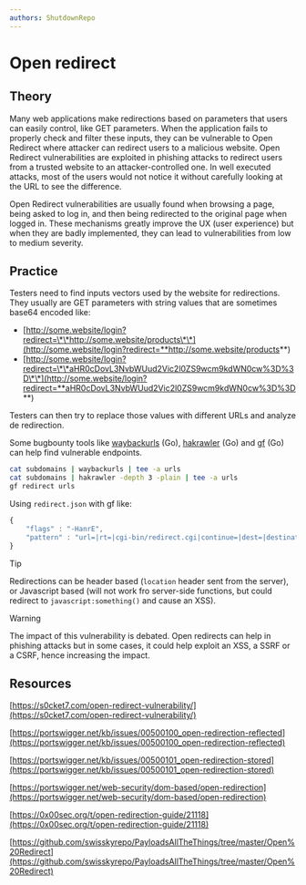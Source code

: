 ```yaml
---
authors: ShutdownRepo
---
```


# Open redirect

## Theory

Many web applications make redirections based on parameters that users can easily control, like GET parameters. When the application fails to properly check and filter these inputs, they can be vulnerable to Open Redirect where attacker can redirect users to a malicious website. Open Redirect vulnerabilities are exploited in phishing attacks to redirect users from a trusted website to an attacker-controlled one. In well executed attacks, most of the users would not notice it without carefully looking at the URL to see the difference.

Open Redirect vulnerabilities are usually found when browsing a page, being asked to log in, and then being redirected to the original page when logged in. These mechanisms greatly improve the UX (user experience) but when they are badly implemented, they can lead to vulnerabilities from low to medium severity.

## Practice

Testers need to find inputs vectors used by the website for redirections. They usually are GET parameters with string values that are sometimes base64 encoded like:

* [http://some.website/login?redirect=\*\*http://some.website/products\*\*](http://some.website/login?redirect=**http://some.website/products**)
* [http://some.website/login?redirect=\*\*aHR0cDovL3NvbWUud2Vic2l0ZS9wcm9kdWN0cw%3D%3D\*\*](http://some.website/login?redirect=**aHR0cDovL3NvbWUud2Vic2l0ZS9wcm9kdWN0cw%3D%3D**)

Testers can then try to replace those values with different URLs and analyze de redirection.

Some bugbounty tools like [waybackurls](https://github.com/tomnomnom/waybackurls) (Go), [hakrawler](https://github.com/hakluke/hakrawler) (Go) and [gf](https://github.com/tomnomnom/gf) (Go) can help find vulnerable endpoints.

```bash
cat subdomains | waybackurls | tee -a urls
cat subdomains | hakrawler -depth 3 -plain | tee -a urls
gf redirect urls
```

Using `redirect.json` with gf like:

```javascript
{
    "flags" : "-HanrE",
    "pattern" : "url=|rt=|cgi-bin/redirect.cgi|continue=|dest=|destination=|go=|out=|redir=|redirect_uri=|redirect_url=|return=|return_path=|returnTo=|rurl=|target=|view=|from_url=|load_url=|file_url=|page_url=|file_name=|page=|folder=|folder_url=|login_url=|img_url=|return_url=|return_to=|next=|redirect=|redirect_to=|logout=|checkout=|checkout_url=|goto=|next_page=|file=|load_file="
}
```

> [!TIP]
> Redirections can be header based (`location` header sent from the server), or Javascript based (will not work fro server-side functions, but could redirect to `javascript:something()` and cause an XSS).

> [!WARNING]
> The impact of this vulnerability is debated. Open redirects can help in phishing attacks but in some cases, it could help exploit an XSS, a SSRF or a CSRF, hence increasing the impact.

## Resources

[https://s0cket7.com/open-redirect-vulnerability/](https://s0cket7.com/open-redirect-vulnerability/)

[https://portswigger.net/kb/issues/00500100_open-redirection-reflected](https://portswigger.net/kb/issues/00500100_open-redirection-reflected)

[https://portswigger.net/kb/issues/00500101_open-redirection-stored](https://portswigger.net/kb/issues/00500101_open-redirection-stored)

[https://portswigger.net/web-security/dom-based/open-redirection](https://portswigger.net/web-security/dom-based/open-redirection)

[https://0x00sec.org/t/open-redirection-guide/21118](https://0x00sec.org/t/open-redirection-guide/21118)

[https://github.com/swisskyrepo/PayloadsAllTheThings/tree/master/Open%20Redirect](https://github.com/swisskyrepo/PayloadsAllTheThings/tree/master/Open%20Redirect)
